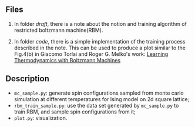 ## Files

1. In folder *draft*, there is a note about the notion and training algorithm of restricted boltzmann machine(RBM).

2. In folder *code*, there is a simple implementation of the training process described in the note. This can be used to produce a plot similar to the Fig.4(b) in Giacomo Torlai and Roger G. Melko's work: [Learning Thermodynamics with Boltzmann Machines](https://arxiv.org/abs/1606.02718v1)

## Description
- `mc_sample.py`: generate spin configurations sampled from monte carlo simulation at different temperatures for Ising model on 2d square lattice;
- `rbm_train_sample.py`: use the data set generated by `mc_sample.py` to train RBM, and sample spin configurations from it;
- `plot.py`: visualization.

